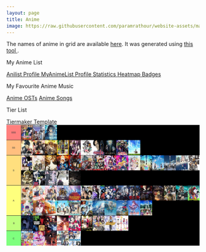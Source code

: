 ```yaml
---
layout: page
title: Anime
image: https://raw.githubusercontent.com/paramrathour/website-assets/master/anime-grid-favourite.jpg
---
```

The names of anime in grid are available <a href="https://cutt.ly/favouriteanimegridcaption"> here</a>. It was generated using <a href="https://github.com/paramrathour/Image-Grid-Generator"> this tool </a>.
<p></p>
<buttona class="accordion">My Anime List</buttona>
<div class="panel">
    <p></p>
    <a href="https://anilist.co/user/wrath3435/" class="button"> Anilist Profile </a>
    <a href="https://myanimelist.net/profile/wrath3435" class="button"> MyAnimeList Profile </a>
    <a href="https://anime.plus/wrath3435" class="button"> Statistics </a>
    <a href="https://malheatmap.com/users/wrath3435" class="button"> Heatmap </a>
    <a href="http://www.mal-badges.com/users/wrath3435" class="button"> Badges </a>
</div>
<p></p>
<buttona class="accordion">My Favourite Anime Music</buttona>
<div class="panel">
    <p></p>
    <a href="/anime-osts" class="button">Anime OSTs</a>
    <a href="/anime-songs" class="button">Anime Songs</a>
</div>
<p></p>
<buttona class="accordion">Tier List</buttona>
<div class="panel">
    <p></p>
    <a href="https://tiermaker.com/create/anime-1587667">Tiermaker Template</a>
    <span class="image main"><img src="https://raw.githubusercontent.com/paramrathour/website-assets/master/anime-tier-list.jpeg" alt="Anime Tier List" /></span>
</div>